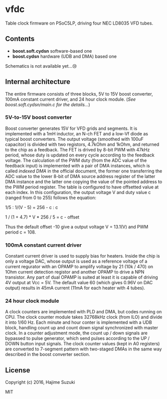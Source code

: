 # vfdc

Table clock firmware on PSoC5LP, driving four NEC LD8035 VFD tubes.

## Contents

* **boost.soft.cydsn** software-based one
* **boost.cydsn** hardware (UDB and DMA) based one

Schematics is not available yet...😢

## Internal architecture

The entire firmware consists of three blocks, 5V to 15V boost converter, 100mA constant current driver, and 24 hour clock module. (*See boost.soft.cydsn/main.c for the details...*)

### 5V-to-15V boost converter

Boost converter generates 15V for VFD grids and segments. It is implemented with a 1mH inductor, an N-ch FET and a low-Vf diode as typical boost converters. The output voltage (smoothed with 100uF capacitor) is divided with two registors, 4.7kOhm and 1kOhm, and returned to the chip as a feedback. The FET is drived by 8-bit PWM with 47kHz period, whose duty is updated on every cycle according to the feedback voltage. The calculation of the PWM duty (from the ADC value of the feedback input) is implemented with a pair of DMA instances, which is called *indexed DMA* in the official document, the former one transferring the ADC value to the lower 8-bit of DMA source address register of the latter DMA instance and the latter one copying the value of the pointed address to the PWM period register. The table is configured to have offsetted value at each index.
In this configuration, the output voltage V and duty value c (ranged from 0 to 255) follows the equation:

1/5 : 1/(V - 5) = 256 - c : c

1 / (1 + 4.7) * V * 256 / 5 = c - offset

Thus the default offset -10 give a output voltage V = 13.1(V) and PWM period c = 108.


### 100mA constant current driver

Constant current driver is used to supply bias for heaters. Inside the chip is only a voltage DAC, whose output is used as a reference voltage of a current regurator with an OPAMP to amplify voltage by 21 (10k / 470) on 1Ohm current detection registor and another OPAMP to drive a NPN transistor. Any part of dual OPAMP is suited at least it is capable of driving 4V output at Vcc = 5V. The default value 60 (which gives 0.96V on DAC output) results in 45mA current (11mA for each heater with 4 tubes).


### 24 hour clock module

A clock counters are implemented with PLD and DMA, but codes running on CPU. The clock counter module takes 32768kHz clock (from ILO) and divide it into 1/60 Hz. Each minute and hour conter is implemented with a UDB block, handling count up and count down signal synchronized with master clock. In a counter adjustment mode, the count up / down signals are bypassed to pulse generator, which send pulses according to the UP / DOWN button input signals. The clock counter values (kept in A0 registers) are converted to 7-segment pattern with two-staged DMAs in the same way described in the boost converter section.


## License

Copyright (c) 2016, Hajime Suzuki

MIT




